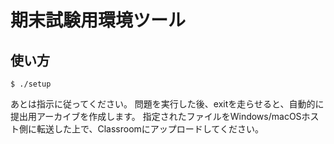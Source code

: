 # 期末試験用環境ツール

## 使い方

```
$ ./setup
```

あとは指示に従ってください。
問題を実行した後、exitを走らせると、自動的に提出用アーカイブを作成します。
指定されたファイルをWindows/macOSホスト側に転送した上で、Classroomにアップロードしてください。

